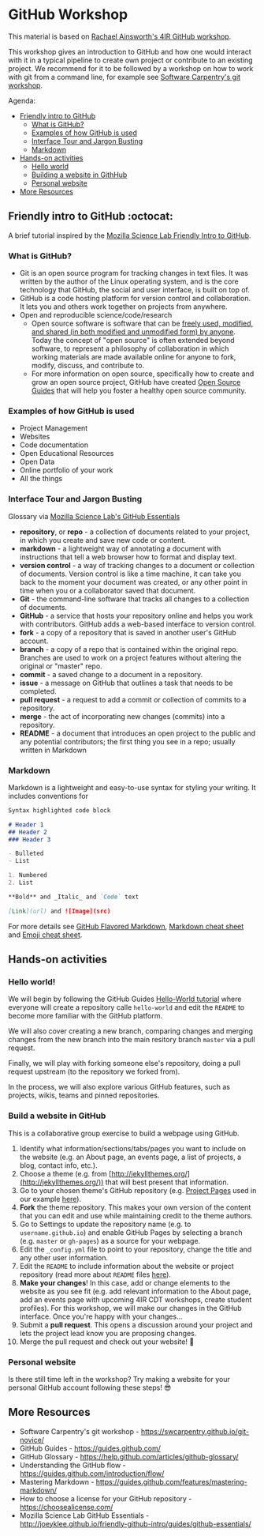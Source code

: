 # GitHub Workshop

This material is based on [Rachael Ainsworth's 4IR GitHub workshop](https://github.com/rainsworth/4IR-GitHub-Workshop).

This workshop gives an introduction to GitHub and how one would interact with it in a typical pipeline to create own project or contribute to an existing project. We recommend for it to be followed by a workshop on how to work with git from a command line, for example see [Software Carpentry's git workshop](https://swcarpentry.github.io/git-novice/).

Agenda:

- [Friendly intro to GitHub](#friendly-intro-to-github)
  * [What is GitHub?](#what-is-github)
  * [Examples of how GitHub is used](#examples-of-how-github-is-used)
  * [Interface Tour and Jargon Busting](#interface-tour-and-jargon-busting)
  * [Markdown](#markdown)
- [Hands-on activities](#hands-on-activities)
  * [Hello world](#hello-world)
  * [Building a website in GithHub](#build-a-website-in-gitHub)
  * [Personal website](#personal-website)
- [More Resources](#more-resources)

<!-- toc -->

## Friendly intro to GitHub :octocat:

A brief tutorial inspired by the [Mozilla Science Lab Friendly Intro to GitHub](https://github.com/mozillascience/friendly-github).

### What is GitHub?
* Git is an open source program for tracking changes in text files. It was written by the author of the Linux operating system, and is the core technology that GitHub, the social and user interface, is built on top of.
* GitHub is a code hosting platform for version control and collaboration. It lets you and others work together on projects from anywhere.
* Open and reproducible science/code/research
   * Open source software is software that can be [freely used, modified, and shared (in both modified and unmodified form) by anyone](http://opensource.org/definition). Today the concept of "open source" is often extended beyond software, to represent a philosophy of collaboration in which working materials are made available online for anyone to fork, modify, discuss, and contribute to.
   * For more information on open source, specifically how to create and grow an open source project, GitHub have created [Open Source Guides](https://opensource.guide/) that will help you foster a healthy open source community.

### Examples of how GitHub is used

* Project Management
* Websites
* Code documentation
* Open Educational Resources
* Open Data
* Online portfolio of your work
* All the things

### Interface Tour and Jargon Busting
Glossary via [Mozilla Science Lab's GitHub Essentials](http://joeyklee.github.io/friendly-github-intro/guides/github-essentials/#glossary)

* **repository**, or **repo** - a collection of documents related to your project, in which you create and save new code or content.
* **markdown** - a lightweight way of annotating a document with instructions that tell a web browser how to format and display text.
* **version control** - a way of tracking changes to a document or collection of documents. Version control is like a time machine, it can take you back to the moment your document was created, or any other point in time when you or a collaborator saved that document.
* **Git** - the command-line software that tracks all changes to a collection of documents.
* **GitHub** - a service that hosts your repository online and helps you work with contributors. GitHub adds a web-based interface to version control.
* **fork** - a copy of a repository that is saved in another user's GitHub account.
* **branch** - a copy of a repo that is contained within the original repo. Branches are used to work on a project features without altering the original or "master" repo.
* **commit** - a saved change to a document in a repository.
* **issue** - a message on GitHub that outlines a task that needs to be completed.
* **pull request** - a request to add a commit or collection of commits to a repository.
* **merge** - the act of incorporating new changes (commits) into a repository.
* **README** - a document that introduces an open project to the public and any potential contributors; the first thing you see in a repo; usually written in Markdown


### Markdown

Markdown is a lightweight and easy-to-use syntax for styling your writing. It includes conventions for

```markdown
Syntax highlighted code block

# Header 1
## Header 2
### Header 3

- Bulleted
- List

1. Numbered
2. List

**Bold** and _Italic_ and `Code` text

[Link](url) and ![Image](src)
```

For more details see [GitHub Flavored Markdown](https://guides.github.com/features/mastering-markdown/), [Markdown cheat sheet](https://github.com/adam-p/markdown-here/wiki/Markdown-Cheatsheet) and [Emoji cheat sheet](http://www.webpagefx.com/tools/emoji-cheat-sheet/).

## Hands-on activities

### Hello world!
We will begin by following the GitHub Guides [Hello-World tutorial](https://guides.github.com/activities/hello-world/) where everyone will create a repository calle `hello-world` and edit the `README` to become more familiar with the GitHub platform.

We will also cover creating a new branch, comparing changes and merging changes from the new branch into the main resitory branch `master` via a pull request.

Finally, we will play with forking someone else's repository, doing a pull request upstream (to the repository we forked from).

In the process, we will also explore various GitHub features, such as projects, wikis, teams and pinned repositories.

### Build a website in GitHub
This is a collaborative group exercise to build a webpage using GitHub.

1. Identify what information/sections/tabs/pages you want to include on the website (e.g. an About page, an events page, a list of projects, a blog, contact info, etc.).
2. Choose a theme (e.g. from [http://jekyllthemes.org/](http://jekyllthemes.org/)) that will best present that information.
3. Go to your chosen theme's GitHub repository (e.g. [Project Pages](https://github.com/projectpages/project-pages) used in our example [here](https://rainsworth.github.io/4IR-GitHub-Workshop/)).
4. **Fork** the theme repository. This makes your own version of the content that you can edit and use while maintaining credit to the theme authors.
5. Go to Settings to update the repository name (e.g. to `username.github.io`) and enable GitHub Pages by selecting a branch (e.g. `master` or `gh-pages`) as a source for your webpage.
6. Edit the `_config.yml` file to point to your repository, change the title and any other user information.
7. Edit the `README` to include information about the website or project repository (read more about `README` files [here](https://help.github.com/articles/about-readmes/)).
8. **Make your changes**! In this case, add or change elements to the website as you see fit (e.g. add relevant information to the About page, add an events page with upcoming 4IR CDT workshops, create student profiles). For this workshop, we will make our changes in the GitHub interface. Once you're happy with your changes...
9. Submit a **pull request**. This opens a discussion around your project and lets the project lead know you are proposing changes.
10. Merge the pull request and check out your website! :tada:

### Personal website
Is there still time left in the workshop? Try making a website for your personal GitHub account following these steps! :sunglasses:

## More Resources

* Software Carpentry's git workshop - https://swcarpentry.github.io/git-novice/
* GitHub Guides - https://guides.github.com/
* GitHub Glossary - https://help.github.com/articles/github-glossary/
* Understanding the GitHub flow - https://guides.github.com/introduction/flow/
* Mastering Markdown - https://guides.github.com/features/mastering-markdown/
* How to choose a license for your GitHub repository - https://choosealicense.com/
* Mozilla Science Lab GitHub Essentials - http://joeyklee.github.io/friendly-github-intro/guides/github-essentials/
